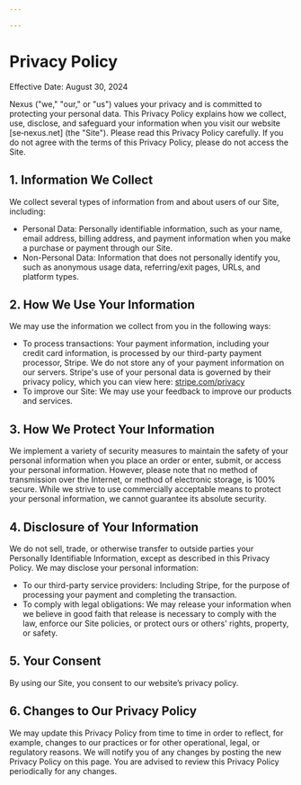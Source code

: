 ```yaml
---

---
```


# Privacy Policy

Effective Date: August 30, 2024

Nexus ("we," "our," or "us") values your privacy and is committed to protecting your personal data. This Privacy Policy explains how we collect, use, disclose, and safeguard your information when you visit our website [se&#8209;nexus.net] (the "Site"). Please read this Privacy Policy carefully. If you do not agree with the terms of this Privacy Policy, please do not access the Site.

## 1. Information We Collect

We collect several types of information from and about users of our Site, including:

- Personal Data: Personally identifiable information, such as your name, email address, billing address, and payment information when you make a purchase or payment through our Site.
- Non-Personal Data: Information that does not personally identify you, such as anonymous usage data, referring/exit pages, URLs, and platform types.

## 2. How We Use Your Information

We may use the information we collect from you in the following ways:

- To process transactions: Your payment information, including your credit card information, is processed by our third-party payment processor, Stripe. We do not store any of your payment information on our servers. Stripe's use of your personal data is governed by their privacy policy, which you can view here: [stripe.com/privacy](https://stripe.com/privacy)
- To improve our Site: We may use your feedback to improve our products and services.

## 3. How We Protect Your Information

We implement a variety of security measures to maintain the safety of your personal information when you place an order or enter, submit, or access your personal information. However, please note that no method of transmission over the Internet, or method of electronic storage, is 100% secure. While we strive to use commercially acceptable means to protect your personal information, we cannot guarantee its absolute security.

## 4. Disclosure of Your Information

We do not sell, trade, or otherwise transfer to outside parties your Personally Identifiable Information, except as described in this Privacy Policy. We may disclose your personal information:

- To our third-party service providers: Including Stripe, for the purpose of processing your payment and completing the transaction.
- To comply with legal obligations: We may release your information when we believe in good faith that release is necessary to comply with the law, enforce our Site policies, or protect ours or others' rights, property, or safety.

## 5. Your Consent

By using our Site, you consent to our website’s privacy policy.

## 6. Changes to Our Privacy Policy

We may update this Privacy Policy from time to time in order to reflect, for example, changes to our practices or for other operational, legal, or regulatory reasons. We will notify you of any changes by posting the new Privacy Policy on this page. You are advised to review this Privacy Policy periodically for any changes.
